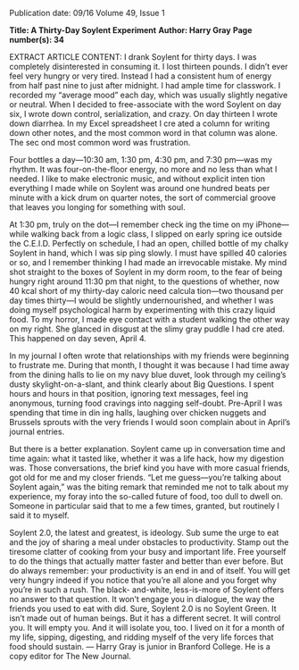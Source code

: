 Publication date: 09/16
Volume 49, Issue 1

**Title: A Thirty-Day Soylent Experiment**
**Author: Harry Gray**
**Page number(s): 34**

EXTRACT ARTICLE CONTENT:
I drank Soylent for thirty days. I was completely disinterested in consuming it. I lost thirteen pounds. 
I didn’t ever feel very hungry or very tired. Instead I 
had a consistent hum of energy from half past nine to 
just after midnight. I had ample time for classwork. 
I recorded my “average mood” each day, which was 
usually slightly negative or neutral. When I decided to 
free-associate with the word Soylent on day six, I wrote 
down control, serialization, and crazy. On day thirteen 
I wrote down diarrhea. In my Excel spreadsheet I cre­
ated a column for writing down other notes, and the 
most common word in that column was alone. The sec­
ond most common word was frustration.

Four bottles a day—10:30 am, 1:30 pm, 4:30 pm, 
and 7:30 pm—was my rhythm. It was four-on-the-floor 
energy, no more and no less than what I needed. I like 
to make electronic music, and without explicit inten­
tion everything I made while on Soylent was around 
one hundred beats per minute with a kick drum on 
quarter notes, the sort of commercial groove that leaves 
you longing for something with soul.

At 1:30 pm, truly on the dot—I remember check­
ing the time on my iPhone—while walking back from 
a logic class, I slipped on early spring ice outside the 
C.E.I.D. Perfectly on schedule, I had an open, chilled 
bottle of my chalky Soylent in hand, which I was sip­
ping slowly. I must have spilled 40 calories or so, and I 
remember thinking I had made an irrevocable mistake. 
My mind shot straight to the boxes of Soylent in my 
dorm room, to the fear of being hungry right around 
11:30 pm that night, to the questions of whether, now 
40 kcal short of my thirty-day caloric need calcula­
tion—two thousand per day times thirty—I would 
be slightly undernourished, and whether I was doing 
myself psychological harm by experimenting with this 
crazy liquid food. To my horror, I made eye contact 
with a student walking the other way on my right. She 
glanced in disgust at the slimy gray puddle I had cre­
ated. This happened on day seven, April 4.

In my journal I often wrote that relationships with 
my friends were beginning to frustrate me. During 
that month, I thought it was because I had time away 
from the dining halls to lie on my navy blue duvet, 
look through my ceiling’s dusty skylight-on-a-slant, and 
think clearly about Big Questions. I spent hours and 
hours in that position, ignoring text messages, feel­
ing anonymous, turning food cravings into nagging 
self-doubt. Pre-April I was spending that time in din­
ing halls, laughing over chicken nuggets and Brussels 
sprouts with the very friends I would soon complain 
about in April’s journal entries.

But there is a better explanation. Soylent came up in 
conversation time and time again: what it tasted like, 
whether it was a life hack, how my digestion was. Those 
conversations, the brief kind you have with more casual 
friends, got old for me and my closer friends. “Let me 
guess—you’re talking about Soylent again,” was the 
biting remark that reminded me not to talk about my 
experience, my foray into the so-called future of food, 
too dull to dwell on. Someone in particular said that 
to me a few times, granted, but routinely I said it to 
myself. 

Soylent 2.0, the latest and greatest, is ideology. Sub­
sume the urge to eat and the joy of sharing a meal 
under obstacles to productivity. Stamp out the tiresome 
clatter of cooking from your busy and important life. 
Free yourself to do the things that actually matter faster 
and better than ever before. But do always remember: 
your productivity is an end in and of itself. You will get 
very hungry indeed if you notice that you’re all alone 
and you forget why you’re in such a rush. The black-
and-white, less-is-more of Soylent offers no answer to 
that question. It won’t engage you in dialogue, the way 
the friends you used to eat with did. Sure, Soylent 2.0 
is no Soylent Green. It isn’t made out of human beings. 
But it has a different secret. It will control you. It will 
empty you. And it will isolate you, too. I lived on it for a 
month of my life, sipping, digesting, and ridding myself 
of the very life forces that food should sustain.
— Harry Gray is junior in Branford 
College. He is a copy editor for 
The New Journal.